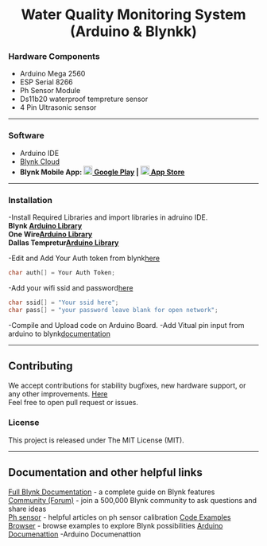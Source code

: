 <h1 align="center">
  Water Quality Monitoring System (Arduino & Blynkk)
</h1>


### Hardware Components 

- Arduino Mega 2560
- ESP Serial 8266
- Ph Sensor Module
- Ds11b20 waterproof tempreture sensor
- 4 Pin Ultrasonic sensor
------------------------------------------
### Software 

- Arduino IDE
- [Blynk Cloud](https://blynk.io/)
- **Blynk Mobile App: 
[<img src="https://cdn.rawgit.com/simple-icons/simple-icons/develop/icons/googleplay.svg" width="18" height="18" /> Google Play](https://play.google.com/store/apps/details?id=cc.blynk) | 
[<img src="https://cdn.rawgit.com/simple-icons/simple-icons/develop/icons/apple.svg" width="18" height="18" /> App Store](https://itunes.apple.com/us/app/blynk-control-arduino-raspberry/id808760481?ls=1&mt=8)**

------------------------------------------
### Installation

-Install Required Libraries and import libraries in adruino IDE.<br>
  **Blynk [Arduino Library](https://github.com/blynkkk/blynk-library/releases/latest)**<br>
  **One Wire[Arduino Library](https://www.arduinolibraries.info/libraries/one-wire)**<br>
  **Dallas Tempretur[Arduino Library](https://github.com/milesburton/Arduino-Temperature-Control-Library/blob/master/DallasTemperature.h)**<br>
  
-Edit and Add Your Auth token from blynk[here](https://github.com/pushpak1300/wqms/blob/master/src/wqms.ino)

```c
char auth[] = Your Auth Token;
```
-Add your wifi ssid and password[here](https://github.com/pushpak1300/wqms/blob/master/src/wqms.ino)
```c
char ssid[] = "Your ssid here";
char pass[] = "your password leave blank for open network";
```
-Compile and Upload code on Arduino Board.
-Add Vitual pin input from arduino to blynk[documentation](http://help.blynk.cc/en/articles/512056-how-to-display-any-sensor-data-in-blynk-app)

------------------------------------------
## Contributing
We accept contributions for stability bugfixes, new hardware support, or any other improvements. [Here](https://github.com/pushpak1300/wqms/issues)<br>
Feel free to open pull request or issues.

### License
This project is released under The MIT License (MIT).

------------------------------------------
## Documentation and other helpful links

[Full Blynk Documentation](http://docs.blynk.cc/#blynk-firmware) - a complete guide on Blynk features  
[Community (Forum)](http://community.blynk.cc) - join a 500,000 Blynk community to ask questions and share ideas  
[Ph sensor](https://www.electroniclinic.com/ph-sensor-arduino-how-do-ph-sensors-work-application-of-ph-meter-ph-sensor-calibration/) - helpful articles on ph sensor calibration 
[Code Examples Browser](http://examples.blynk.cc) - browse examples to explore Blynk possibilities 
[Arduino Documenattion](https://www.arduino.cc/en/main/docs) -Arduino Documenattion
